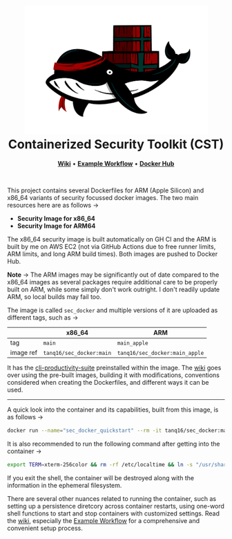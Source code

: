 <h1 align="center">
  <br>
  <img src=".github/assets/CTS-Logo.png" alt="DISecT" width="425"></a>
  <br>Containerized Security Toolkit (CST)<br>
</h1>

<p align="center">
    <a href="https://github.com/Tanq16/containerized-security-toolkit/wiki"><b>Wiki</b></a>  &bull;  
    <a href="https://github.com/Tanq16/containerized-security-toolkit/wiki/2.-Example-Workflow"><b>Example Workflow</b></a>  &bull;  
    <a href="https://hub.docker.com/r/tanq16/sec_docker"><b>Docker Hub</b></a>
</p>

<br>

This project contains several Dockerfiles for ARM (Apple Silicon) and x86_64 variants of security focussed docker images. The two main resources here are as follows &rarr;

- **Security Image for x86_64**
- **Security Image for ARM64**

The x86_64 security image is built automatically on GH CI and the ARM is built by me on AWS EC2 (not via GitHub Actions due to free runner limits, ARM limits, and long ARM build times). Both images are pushed to Docker Hub.

**Note** &rarr; The ARM images may be significantly out of date compared to the x86_64 images as several packages require additional care to be properly built on ARM, while some simply don't work outright. I don't readily update ARM, so local builds may fail too.

The image is called `sec_docker` and multiple versions of it are uploaded as different tags, such as &rarr;

| | x86\_64 | ARM |
| --- | --- | --- |
| tag | `main` | `main_apple` |
| image ref | `tanq16/sec_docker:main` | `tanq16/sec_docker:main_apple` |

It has the [cli-productivity-suite](https://github.com/tanq16/cli-productivity-suite) preinstalled within the image. The [wiki](https://github.com/Tanq16/containerized-security-toolkit/wiki) goes over using the pre-built images, building it with modifications, conventions considered when creating the Dockerfiles, and different ways it can be used.

---

A quick look into the container and its capabilities, built from this image, is as follows &rarr; 

```bash
docker run --name="sec_docker_quickstart" --rm -it tanq16/sec_docker:main /bin/zsh
```

It is also recommended to run the following command after getting into the container &rarr;

```bash
export TERM=xterm-256color && rm -rf /etc/localtime && ln -s "/usr/share/zoneinfo/$(curl -s https://ipapi.co/timezone)" /etc/localtime && echo $(curl -s https://ipapi.co/timezone) > /etc/timezone
```

If you exit the shell, the container will be destroyed along with the information in the ephemeral filesystem.

There are several other nuances related to running the container, such as setting up a persistence diretcory across container restarts, using one-word shell functions to start and stop containers with customized settings. Read the [wiki](https://github.com/Tanq16/containerized-security-toolkit/wiki), especially the [Example Workflow](https://github.com/Tanq16/containerized-security-toolkit/wiki/2.-Example-Workflow) for a comprehensive and convenient setup process.
